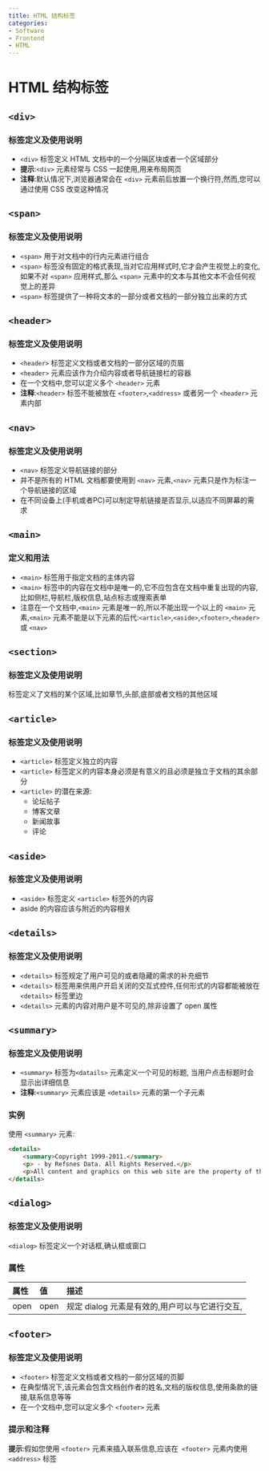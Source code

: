 ```yaml
---
title: HTML 结构标签
categories:
- Software
- Frontend
- HTML
---
```

# HTML 结构标签

## `<div>`

### 标签定义及使用说明

- `<div>` 标签定义 HTML 文档中的一个分隔区块或者一个区域部分
- **提示**:`<div>` 元素经常与 CSS 一起使用,用来布局网页
- **注释**:默认情况下,浏览器通常会在 `<div>` 元素前后放置一个换行符,然而,您可以通过使用 CSS 改变这种情况

## `<span>`

### 标签定义及使用说明

- `<span>` 用于对文档中的行内元素进行组合
- `<span>` 标签没有固定的格式表现,当对它应用样式时,它才会产生视觉上的变化,如果不对 `<span>` 应用样式,那么 `<span>` 元素中的文本与其他文本不会任何视觉上的差异
- `<span>` 标签提供了一种将文本的一部分或者文档的一部分独立出来的方式

## `<header>`

### 标签定义及使用说明

- `<header>` 标签定义文档或者文档的一部分区域的页眉
- `<header>` 元素应该作为介绍内容或者导航链接栏的容器
- 在一个文档中,您可以定义多个 `<header>` 元素
- **注释**:`<header>` 标签不能被放在 `<footer>`,`<address>` 或者另一个 `<header>` 元素内部

## `<nav>`

### 标签定义及使用说明

- `<nav>` 标签定义导航链接的部分
- 并不是所有的 HTML 文档都要使用到 `<nav>` 元素,`<nav>` 元素只是作为标注一个导航链接的区域
- 在不同设备上(手机或者PC)可以制定导航链接是否显示,以适应不同屏幕的需求

## `<main>`

### 定义和用法

- `<main>` 标签用于指定文档的主体内容
- `<main>` 标签中的内容在文档中是唯一的,它不应包含在文档中重复出现的内容,比如侧栏,导航栏,版权信息,站点标志或搜索表单
- 注意在一个文档中,`<main>` 元素是唯一的,所以不能出现一个以上的 `<main>` 元素,`<main>` 元素不能是以下元素的后代:`<article>`,`<aside>`,`<footer>`,`<header>` 或 `<nav>`

## `<section>`

### 标签定义及使用说明

<section> 标签定义了文档的某个区域,比如章节,头部,底部或者文档的其他区域

## `<article>`

### 标签定义及使用说明

- `<article>` 标签定义独立的内容
- `<article>` 标签定义的内容本身必须是有意义的且必须是独立于文档的其余部分
- `<article>` 的潜在来源:
    - 论坛帖子
    - 博客文章
    - 新闻故事
    - 评论

## `<aside>`

### 标签定义及使用说明

- `<aside>` 标签定义 `<article>` 标签外的内容
- aside 的内容应该与附近的内容相关

## `<details>`

### 标签定义及使用说明

- `<details>` 标签规定了用户可见的或者隐藏的需求的补充细节
- `<details>` 标签用来供用户开启关闭的交互式控件,任何形式的内容都能被放在 `<details>` 标签里边
- `<details>` 元素的内容对用户是不可见的,除非设置了 open 属性

## `<summary>`

### 标签定义及使用说明

- `<summary>` 标签为`<datails>` 元素定义一个可见的标题, 当用户点击标题时会显示出详细信息
- **注释**:`<summary>` 元素应该是 `<details>` 元素的第一个子元素

### 实例

使用 `<summary>` 元素:

```html
<details>
    <summary>Copyright 1999-2011.</summary>
    <p> - by Refsnes Data. All Rights Reserved.</p>
    <p>All content and graphics on this web site are the property of the company Refsnes Data.</p>
</details>
```



## `<dialog>`

### 标签定义及使用说明

`<dialog>` 标签定义一个对话框,确认框或窗口

### 属性

| 属性 | 值   | 描述                                           |
| :--- | :--- | :--------------------------------------------- |
| open | open | 规定 dialog 元素是有效的,用户可以与它进行交互, |

## `<footer>`

### 标签定义及使用说明

- `<footer>` 标签定义文档或者文档的一部分区域的页脚
- 在典型情况下,该元素会包含文档创作者的姓名,文档的版权信息,使用条款的链接,联系信息等等
- 在一个文档中,您可以定义多个 `<footer>` 元素

### 提示和注释

**提示**:假如您使用 `<footer>` 元素来插入联系信息,应该在` <footer>` 元素内使用`<address>` 标签